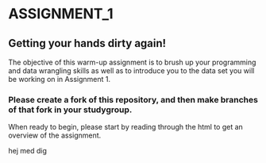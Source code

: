 # ASSIGNMENT_1
## Getting your hands dirty again!
The objective of this warm-up assignment is to brush up your programming and data wrangling skills as well as to introduce you to the data set you will be working on in Assignment 1.

### Please create a fork of this repository, and then make branches of that fork in your studygroup.
When ready to begin, please start by reading through the html to get an overview of the assignment.

hej med dig